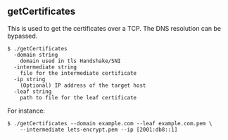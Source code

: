 ## getCertificates

This is used to get the certificates over a TCP. The DNS resolution can be
bypassed.

~~~
$ ./getCertificates
  -domain string
	domain used in tls Handshake/SNI
  -intermediate string
	file for the intermediate certificate
  -ip string
	(Optional) IP address of the target host
  -leaf string
	path to file for the leaf certificate
~~~

For instance:

~~~
$ ./getCertificates --domain example.com --leaf example.com.pem \
	--intermediate lets-encrypt.pem --ip [2001:db8::1]
~~~
